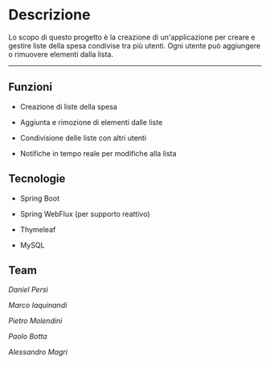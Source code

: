 # Descrizione

Lo scopo di questo progetto è la creazione di un'applicazione per creare e gestire liste della spesa condivise tra più utenti. Ogni utente può aggiungere o rimuovere elementi dalla lista.

---

## Funzioni

- Creazione di liste della spesa

- Aggiunta e rimozione di elementi dalle liste

- Condivisione delle liste con altri utenti

- Notifiche in tempo reale per modifiche alla lista

## Tecnologie

- Spring Boot 

- Spring WebFlux (per supporto reattivo)

- Thymeleaf

- MySQL

## Team

*Daniel Persi*

*Marco Iaquinandi*

*Pietro Molendini*

*Paolo Botta*

*Alessandro Magri*
